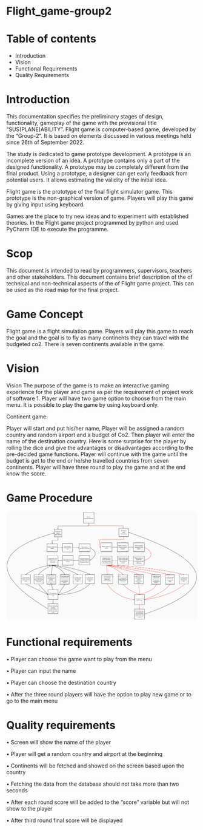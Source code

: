 # Flight_game-group2
# Table of contents
* Introduction
* Vision
* Functional Requirements
* Quality Requirements
# Introduction
This documentation specifies the preliminary stages of design, functionality, gameplay of the game with the provisional title “SUS(PLANE)ABILITY”. Flight game is computer-based game, developed by the “Group-2”. It is based on elements discussed in various meetings held since 26th of September 2022.

The study is dedicated to game prototype development. A prototype is an incomplete version of an idea. A prototype contains only a part of the designed functionality. A prototype may be completely different from the final product. Using a prototype, a designer can get early feedback from potential users. It allows estimating the validity of the initial idea.

Flight game is the prototype of the final flight simulator game. This prototype is the non-graphical version of game. Players will play this game by giving input using keyboard. 

Games are the place to try new ideas and to experiment with established theories. In the Flight game project programmed by python and used PyCharm IDE to execute the programme.
# Scop
This document is intended to read by programmers, supervisors, teachers and other stakeholders. This document contains brief description of the of technical and non-technical aspects of the of Flight game project. This can be used as the road map for the final project.
# Game Concept
Flight game is a flight simulation game. Players will play this game to reach the goal and the goal is to fly as many continents they can travel with the budgeted co2. There is seven continents available in the game.
# Vision
Vision
The purpose of the game is to make an interactive gaming experience for the player and game as per the requirement of project work of software 1.
Player will have two game option to choose from the main menu. It is possible to play the game by using keyboard only. 

Continent game:

Player will start and put his/her name, Player will be assigned a random country and random airport and a budget of Co2. Then player will enter the name of the destination country. Here is some surprise for the player by rolling the dice and give the advantages or disadvantages according to the pre-decided game functions. Player will continue with the game until the budget is get to the end or he/she travelled countries from seven continents. Player will have three round to play the game and at the end know the score.

# Game Procedure
![img_1.png](img_1.png)
# Functional requirements 
•	Player can choose the game want to play from the menu

•	Player can input the name

•	Player can choose the destination country

•	After the three round players will have the option to play new game or to go to the main menu

# Quality requirements
•	Screen will show the name of the player

•	Player will get a random country and airport at the beginning

•	Continents will be fetched and showed on the screen based upon the country

•	Fetching the data from the database should not take more than two seconds

•	After each round score will be added to the “score” variable but will not show to the player

• After third round final score will be displayed

